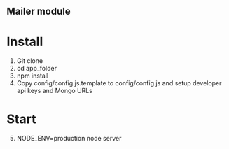 ## Mailer module

# Install

1. Git clone
2. cd app_folder
3. npm install
4. Copy config/config.js.template to config/config.js and setup developer api keys and Mongo URLs

# Start

5. NODE_ENV=production node server


